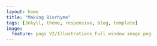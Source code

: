 ```yaml
---
layout: home
title: "Making Biorhyme"
tags: [Jekyll, theme, responsive, blog, template]
image: 
  feature: pngs V2/Illustrations_Full window image.png
---
```

